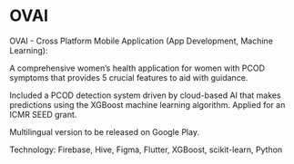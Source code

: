 # OVAI

OVAI - Cross Platform Mobile Application (App Development, Machine Learning): 

A comprehensive women’s health application for women with PCOD symptoms that provides 5 crucial features to aid with guidance. 

Included a PCOD detection system driven by cloud-based AI that makes predictions using the XGBoost machine learning algorithm. Applied for
an ICMR SEED grant. 

Multilingual version to be released on Google Play.

Technology: Firebase, Hive, Figma, Flutter, XGBoost, scikit-learn, Python 

